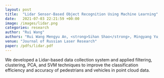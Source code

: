 ```yaml
---
layout: post
title:  "Lidar Sensor-Based Object Recognition Using Machine Learning"
date:   2021-07-03 22:21:59 +00:00
image: /images/lidar.png
categories: research
author: "Rui Wang"
authors: "Rui Wang Mengyu An, <strong>Sihan Shao</strong>, Mingyang Yu, Shifeng Wang & Xiping Xu"
venue: "Journal of Russian Laser Research"
paper: /pdfs/lidar.pdf
---
```

We developed a Lidar-based data collection system and applied filtering, clustering, PCA, and SVM techniques to improve the classification efficiency and accuracy of pedestrians and vehicles in point cloud data.